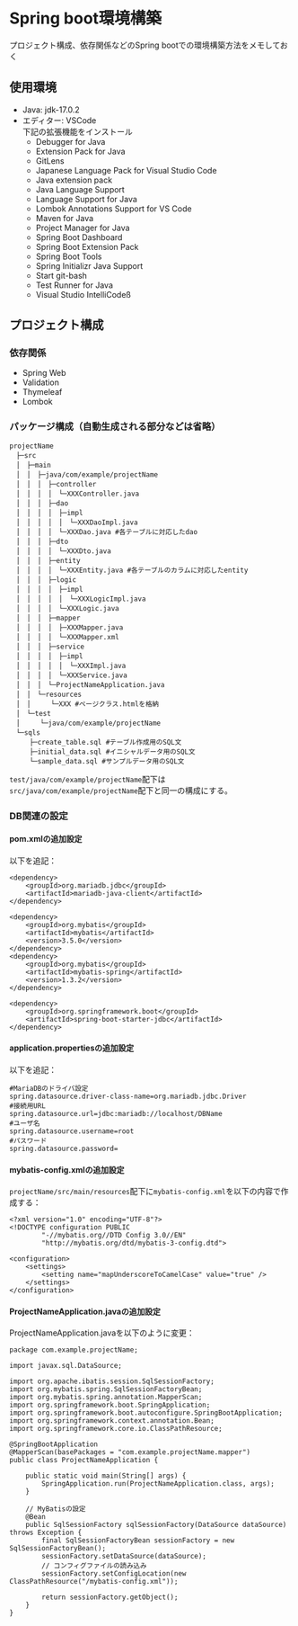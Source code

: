 # Spring boot環境構築
プロジェクト構成、依存関係などのSpring bootでの環境構築方法をメモしておく

## 使用環境
- Java: jdk-17.0.2
- エディター: VSCode  
下記の拡張機能をインストール
  - Debugger for Java
  - Extension Pack for Java
  - GitLens
  - Japanese Language Pack for Visual Studio Code
  - Java extension pack
  - Java Language Support
  - Language Support for Java
  - Lombok Annotations Support for VS Code
  - Maven for Java
  - Project Manager for Java
  - Spring Boot Dashboard
  - Spring Boot Extension Pack
  - Spring Boot Tools
  - Spring Initializr Java Support
  - Start git-bash
  - Test Runner for Java
  - Visual Studio IntelliCodeß
## プロジェクト構成
###  依存関係
  - Spring Web
  - Validation
  - Thymeleaf
  - Lombok
### パッケージ構成（自動生成される部分などは省略）
```
projectName
　├─src
　│　├─main
　│　│　├─java/com/example/projectName
　│　│　│　├─controller
　│　│　│　│　└─XXXController.java
　│　│　│　├─dao
　│　│　│　│　├─impl
　│　│　│　│　│　└─XXXDaoImpl.java 
　│　│　│　│　└─XXXDao.java #各テーブルに対応したdao
　│　│　│　├─dto
　│　│　│　│　└─XXXDto.java
　│　│　│　├─entity
　│　│　│　│　└─XXXEntity.java #各テーブルのカラムに対応したentity
　│　│　│　├─logic
　│　│　│　│　├─impl
　│　│　│　│　│　└─XXXLogicImpl.java
　│　│　│　│　└─XXXLogic.java
　│　│　│　├─mapper
　│　│　│　│　├─XXXMapper.java
　│　│　│　│　└─XXXMapper.xml
　│　│　│　├─service
　│　│　│　│　├─impl
　│　│　│　│　│　└─XXXImpl.java
　│　│　│　│　└─XXXService.java
　│　│　│　└─ProjectNameApplication.java
　│　│　└─resources
　│　│　　　└─XXX #ページクラス.htmlを格納
　│　└─test
　│　　　└─java/com/example/projectName
　└─sqls
　　　├─create_table.sql #テーブル作成用のSQL文
　　　├─initial_data.sql #イニシャルデータ用のSQL文
　　　└─sample_data.sql #サンプルデータ用のSQL文
```
`test/java/com/example/projectName`配下は`src/java/com/example/projectName`配下と同一の構成にする。

### DB関連の設定

#### pom.xmlの追加設定
以下を追記：
```
<dependency>
    <groupId>org.mariadb.jdbc</groupId>
    <artifactId>mariadb-java-client</artifactId>
</dependency>

<dependency>
    <groupId>org.mybatis</groupId>
    <artifactId>mybatis</artifactId>
    <version>3.5.0</version>
</dependency>
<dependency>
    <groupId>org.mybatis</groupId>
    <artifactId>mybatis-spring</artifactId>
    <version>1.3.2</version>
</dependency>

<dependency>
    <groupId>org.springframework.boot</groupId>
    <artifactId>spring-boot-starter-jdbc</artifactId>
</dependency>
```
#### application.propertiesの追加設定
以下を追記：
```
#MariaDBのドライバ設定
spring.datasource.driver-class-name=org.mariadb.jdbc.Driver
#接続用URL
spring.datasource.url=jdbc:mariadb://localhost/DBName
#ユーザ名
spring.datasource.username=root
#パスワード
spring.datasource.password=
```
#### mybatis-config.xmlの追加設定
`projectName/src/main/resources`配下に`mybatis-config.xml`を以下の内容で作成する：
```
<?xml version="1.0" encoding="UTF-8"?>
<!DOCTYPE configuration PUBLIC
        "-//mybatis.org//DTD Config 3.0//EN"
        "http://mybatis.org/dtd/mybatis-3-config.dtd">

<configuration>
    <settings>
        <setting name="mapUnderscoreToCamelCase" value="true" />
    </settings>
</configuration>
```
#### ProjectNameApplication.javaの追加設定
ProjectNameApplication.javaを以下のように変更：
```
package com.example.projectName;

import javax.sql.DataSource;

import org.apache.ibatis.session.SqlSessionFactory;
import org.mybatis.spring.SqlSessionFactoryBean;
import org.mybatis.spring.annotation.MapperScan;
import org.springframework.boot.SpringApplication;
import org.springframework.boot.autoconfigure.SpringBootApplication;
import org.springframework.context.annotation.Bean;
import org.springframework.core.io.ClassPathResource;

@SpringBootApplication
@MapperScan(basePackages = "com.example.projectName.mapper")
public class ProjectNameApplication {

	public static void main(String[] args) {
		SpringApplication.run(ProjectNameApplication.class, args);
	}

	// MyBatisの設定
	@Bean
	public SqlSessionFactory sqlSessionFactory(DataSource dataSource) throws Exception {
		final SqlSessionFactoryBean sessionFactory = new SqlSessionFactoryBean();
		sessionFactory.setDataSource(dataSource);
		// コンフィグファイルの読み込み
		sessionFactory.setConfigLocation(new ClassPathResource("/mybatis-config.xml"));

		return sessionFactory.getObject();
	}
}
```
